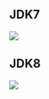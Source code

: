 

## JDK7

![](https://pic2.superbed.cn/item/5dff118e76085c328930d230.jpg)



## JDK8

![](https://pic.superbed.cn/item/5dff11d876085c328930f0c8.jpg)





























